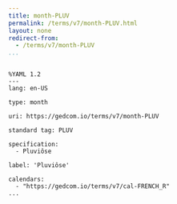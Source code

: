 ```yaml
---
title: month-PLUV
permalink: /terms/v7/month-PLUV.html
layout: none
redirect-from:
  - /terms/v7/month-PLUV
...
```


```

%YAML 1.2
---
lang: en-US

type: month

uri: https://gedcom.io/terms/v7/month-PLUV

standard tag: PLUV

specification:
  - Pluviôse

label: 'Pluviôse'

calendars:
  - "https://gedcom.io/terms/v7/cal-FRENCH_R"
...

```
